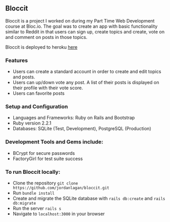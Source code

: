  ## Bloccit
 
Bloccit is a project I worked on during my Part Time Web Development course at Bloc.io. The goal was to create an app with basic functionality similar to Reddit in that users can sign up, create topics and create, vote on and comment on posts in those topics.

Bloccit is deployed to heroku [here](https://blooming-bayou-92417.herokuapp.com/)

### Features
 - Users can create a standard account in order to create and edit topics and posts.
 - Users can up/down vote any post. A list of their posts is displayed on their profile with their vote score.
 - Users can favorite posts

### Setup and Configuration
 - Languages and Frameworks: Ruby on Rails and Bootstrap
 - Ruby version 2.2.1
 - Databases: SQLite (Test, Development), PostgreSQL (Production)

### Development Tools and Gems include:
 - BCrypt for secure passwords
 - FactoryGirl for test suite success

### To run Bloccit locally:
 - Clone the repository `git clone https://github.com/jordanlagan/bloccit.git`
 - Run `bundle install`
 - Create and migrate the SQLite database with `rails db:create` and `rails db:migrate`
 - Run the server `rails s`
 - Navigate to `localhost:3000` in your browser
